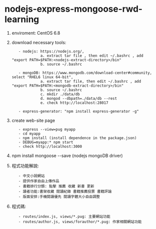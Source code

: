 # nodejs-express-mongoose-rwd-learning

1. enviroment: CentOS 6.8

2. download necessary tools:

          - nodejs: https://nodejs.org/, 
                    a. extract tar file , then edit ~/.bashrc , add  "export PATH=$PATH:<nodejs-extract-directory>/bin"
                    b. source ~/.bashrc
      
          - mongoDB: https://www.mongodb.com/download-center#community, select "RHEL6 linux 64-bit", 
                    a. extract tar file, then edit ~/.bashrc , add  "export PATH=$PATH:<mongodb-extract-directory>/bin"
                    b. source ~/.bashrc
                    c. mkdir ./data/db
                    d. mongod --dbpath=./data/db --rest
                    e. check http://localhost:28017
      
          - express-generator: "npm install express-generator -g"

3. create web-site page

          - express --view=pug myapp
          - cd myapp
          - npm install (install dependence in the package.json)
          - DEBUG=myapp:* npm start
          - check http://localhost:3000
  
4. npm install mongoose --save (nodejs mongoDB driver)  

5. 程式功能解說:

          - 中文小說網站 
          - 提供作家自由上傳作品 
          - 書籍排行分類: 點擊 推薦 收藏 新書 更新 
          - 讀者功能:書架收藏 閱讀紀錄 書籍推薦投票 書籍評論 
          - 版面安排:手機閱讀優先 閱讀字體大小自由調整 

6. 程式碼:

          - routes/index.js, views/*.pug: 主要網站功能
          - routes/author.js, views/forauthor/*.pug: 作家相關網站功能
          

